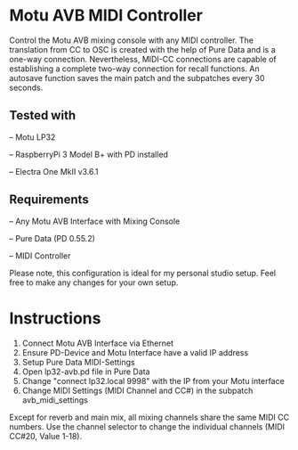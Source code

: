 # Motu AVB MIDI Controller

Control the Motu AVB mixing console with any MIDI controller. The translation from CC to OSC is created with the help of Pure Data and is a one-way connection. Nevertheless, MIDI-CC connections are capable of establishing a complete two-way connection for recall functions. An autosave function saves the main patch and the subpatches every 30 seconds.

## Tested with
– Motu LP32

– RaspberryPi 3 Model B+ with PD installed

– Electra One MkII v3.6.1

## Requirements
– Any Motu AVB Interface with Mixing Console

– Pure Data (PD 0.55.2)

– MIDI Controller

Please note, this configuration is ideal for my personal studio setup. Feel free to make any changes for your own setup.


# Instructions
1. Connect Motu AVB Interface via Ethernet
2. Ensure PD-Device and Motu Interface have a valid IP address
3. Setup Pure Data MIDI-Settings
4. Open lp32-avb.pd file in Pure Data
5. Change "connect lp32.local 9998" with the IP from your Motu interface
6. Change MIDI Settings (MIDI Channel and CC#) in the subpatch avb_midi_settings

Except for reverb and main mix, all mixing channels share the same MIDI CC numbers. Use the channel selector to change the individual channels (MIDI CC#20, Value 1-18).
